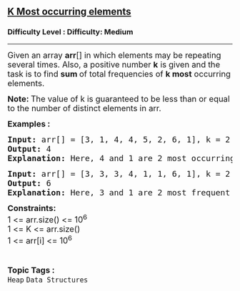 <h2><a href="https://www.geeksforgeeks.org/problems/most-occurring-elements-1587115620--143034/1?page=2&difficulty=Medium&status=unsolved&sortBy=accuracy">K Most occurring elements</a></h2><h3>Difficulty Level : Difficulty: Medium</h3><hr><div class="problems_problem_content__Xm_eO"><p><span style="font-size: 18px;">Given an array <strong>arr</strong>[] in which elements may be repeating several times. Also, a positive number&nbsp;<strong>k</strong> is given and the task is to find <strong>sum </strong>of total frequencies of <strong>k</strong><strong>&nbsp;most</strong> occurring elements.</span></p>
<p><strong><span style="font-size: 18px;">Note: </span></strong><span style="font-size: 18px;">The value of k is guaranteed to be less than or equal to the number of distinct elements in arr.</span></p>
<p><strong><span style="font-size: 18px;">Examples :</span></strong></p>
<pre><strong><span style="font-size: 18px;">Input: </span></strong><span style="font-size: 18px;">arr[] = [3, 1, 4, 4, 5, 2, 6, 1], k = 2
<strong>Output: </strong>4<strong>
Explanation: </strong>Here, 4 and 1 are 2 most occurring elements in the array, both appearing twice. So, total sum of thier frequencies is 2 + 2 = 4.</span>
</pre>
<pre><strong><span style="font-size: 18px;">Input: </span></strong><span style="font-size: 18px;"><span style="font-size: 18px;">arr[] = [3, 3, 3, 4, 1, 1, 6, 1], k = 2
</span><strong style="font-size: 18px;">Output: </strong><span style="font-size: 18px;">6</span><strong style="font-size: 18px;">
Explanation: </strong><span style="font-size: 18px;">Here, 3 and 1 are 2 most frequent elements in the array, both appearing three times. Hence, the total sum of their frequencies is 3 + 3 = 6.</span></span></pre>
<p><span style="font-size: 18px;"><strong>Constraints:</strong><br>1 &lt;= arr.size() &lt;= 10<sup>6</sup><br>1 &lt;= K &lt;= arr.size()<br>1 &lt;= arr[i] &lt;= 10<sup>6</sup></span></p></div><br><p><span style=font-size:18px><strong>Topic Tags : </strong><br><code>Heap</code>&nbsp;<code>Data Structures</code>&nbsp;